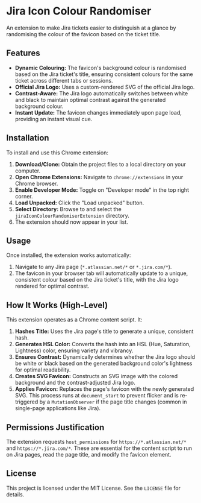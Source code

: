 # Jira Icon Colour Randomiser

An extension to make Jira tickets easier to distinguish at a glance by randomising the colour of the favicon based on the ticket title.

## Features

-   **Dynamic Colouring:** The favicon's background colour is randomised based on the Jira ticket's title, ensuring consistent colours for the same ticket across different tabs or sessions.
-   **Official Jira Logo:** Uses a custom-rendered SVG of the official Jira logo.
-   **Contrast-Aware:** The Jira logo automatically switches between white and black to maintain optimal contrast against the generated background colour.
-   **Instant Update:** The favicon changes immediately upon page load, providing an instant visual cue.

## Installation

To install and use this Chrome extension:

1.  **Download/Clone:** Obtain the project files to a local directory on your computer.
2.  **Open Chrome Extensions:** Navigate to `chrome://extensions` in your Chrome browser.
3.  **Enable Developer Mode:** Toggle on "Developer mode" in the top right corner.
4.  **Load Unpacked:** Click the "Load unpacked" button.
5.  **Select Directory:** Browse to and select the `jiraIconColourRandomiserExtension` directory.
6.  The extension should now appear in your list.

## Usage

Once installed, the extension works automatically:

1.  Navigate to any Jira page (`*.atlassian.net/*` or `*.jira.com/*`).
2.  The favicon in your browser tab will automatically update to a unique, consistent colour based on the Jira ticket's title, with the Jira logo rendered for optimal contrast.

## How It Works (High-Level)

This extension operates as a Chrome content script. It:

1.  **Hashes Title:** Uses the Jira page's title to generate a unique, consistent hash.
2.  **Generates HSL Color:** Converts the hash into an HSL (Hue, Saturation, Lightness) color, ensuring variety and vibrancy.
3.  **Ensures Contrast:** Dynamically determines whether the Jira logo should be white or black based on the generated background color's lightness for optimal readability.
4.  **Creates SVG Favicon:** Constructs an SVG image with the colored background and the contrast-adjusted Jira logo.
5.  **Applies Favicon:** Replaces the page's favicon with the newly generated SVG. This process runs at `document_start` to prevent flicker and is re-triggered by a `MutationObserver` if the page title changes (common in single-page applications like Jira).

## Permissions Justification

The extension requests `host_permissions` for `https://*.atlassian.net/*` and `https://*.jira.com/*`. These are essential for the content script to run on Jira pages, read the page title, and modify the favicon element.

## License

This project is licensed under the MIT License. See the `LICENSE` file for details.
